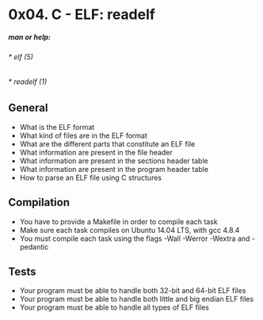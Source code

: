 # 0x04. C - ELF: readelf

##### man or help:

###### \* elf (5)

###### \* readelf (1)

## General

- What is the ELF format
- What kind of files are in the ELF format
- What are the different parts that constitute an ELF file
- What information are present in the file header
- What information are present in the sections header table
- What information are present in the program header table
- How to parse an ELF file using C structures

## Compilation

- You have to provide a Makefile in order to compile each task
- Make sure each task compiles on Ubuntu 14.04 LTS, with gcc 4.8.4
- You must compile each task using the flags -Wall -Werror -Wextra and -pedantic

## Tests

- Your program must be able to handle both 32-bit and 64-bit ELF files
- Your program must be able to handle both little and big endian ELF files
- Your program must be able to handle all types of ELF files

